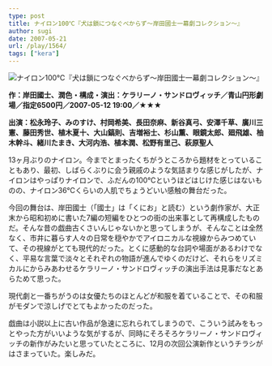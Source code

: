 ```yaml
---
type: post
title: ナイロン100℃『犬は鎖につなぐべからず～岸田國士一幕劇コレクション～』
author: sugi
date: 2007-05-21
url: /play/1564/
tags: ["kera"]
---
```

<img src="/images/play/20070521.jpg" alt="ナイロン100℃『犬は鎖につなぐべからず～岸田國士一幕劇コレクション～』" class="alignleft" />

**作：岸田國士、潤色・構成・演出：ケラリーノ・サンドロヴィッチ／青山円形劇場／指定6500円／2007-05-12 19:00／★★★**

**出演：松永玲子、みのすけ、村岡希美、長田奈麻、新谷真弓、安澤千草、廣川三憲、藤田秀世、植木夏十、大山鎬則、吉増裕士、杉山薫、眼鏡太郎、廻飛雄、柚木幹斗、緒川たまき、大河内浩、植本潤、松野有里己、萩原聖人**

13ヶ月ぶりのナイロン。今までとまったくちがうところから題材をとっていることもあり、最初、しばらくぶりに会う親戚のような気詰まりな感じがしたが、ナイロンはやっぱりナイロンで、ふだんの100℃というほどはじけた感じはないものの、ナイロン36℃くらいの人肌でちょうどいい感触の舞台だった。

今回の舞台は、岸田國士（「國士」は「くにお」と読む）という劇作家が、大正末から昭和初めに書いた7編の短編をひとつの街の出来事として再構成したものだ。そんな昔の戯曲古くさいんじゃないかと思ってしまうが、そんなことは全然なく、市井に暮らす人々の日常を穏やかでアイロニカルな視線からみつめていて、その視線がとても現代的だった。とくに感動的な台詞や場面があるわけでなく、平易な言葉で淡々とそれぞれの物語が進んでゆくのだけど、それらをリズミカルにからみあわせるケラリーノ・サンドロヴィッチの演出手法は見事だなとあらためて思った。

現代劇と一番ちがうのは女優たちのほとんどが和服を着ていることで、その和服がモダンで涼しげでとてもよかったのだった。

戯曲は小説以上に古い作品が急速に忘れられてしまうので、こういう試みをもっとやった方がいいような気がするが、同時にそろそろケラリーノ・サンドロヴィッチの新作がみたいと思っていたところに、12月の次回公演新作というチラシがはさまっていた。楽しみだ。

